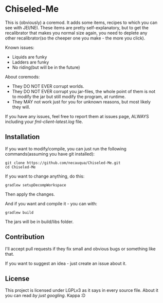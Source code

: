 # Chiseled-Me

This is (obviously) a coremod.
It adds some items, recipes to which you can see with JEI/NEI.
These items are pretty self-explanatory, but to get the recalibrator that makes you normal size again,
you need to deplete any other recalibrator(so the cheeper one you make - the more you click).

Known issues:
 * Liquids are funky
 * Ladders are funky
 * No riding(but will be in the future)

About coremods:
* They DO NOT EVER corrupt worlds.
* They DO NOT EVER corrupt you jar-files, the whole point of them is not to modify
the jar but still modify the program, at runtime.
* They MAY not work just for you for unknown reasons, but most likely they will.

If you have any issues, feel free to report them at issues page, ALWAYS including your *fml-client-latest.log* file.

## Installation

If you want to modify/compile, you can just run the following commands(assuming you have git installed):

```
git clone https://github.com/necauqua/Chiseled-Me.git
cd Chiseled-Me
```

If you want to change anything, do this:
```
gradlew setupDecompWorkspace
```
Then apply the changes.


And if you want and compile it - you can with:
```
gradlew build
```
The jars will be in build/libs folder.

## Contribution
I'll accept pull requests if they fix small and obvious bugs or something like that.

If you want to suggest an idea - just create an issue about it.

## License
This project is licensed under LGPLv3 as it says in every source file. About it you can read *by just googling*. Kappa :D